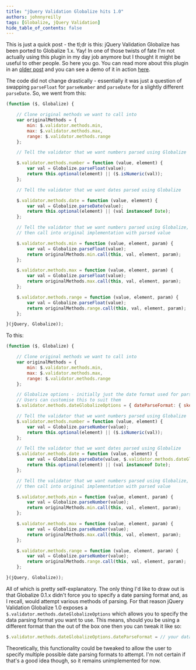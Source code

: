 ```yaml
---
title: "jQuery Validation Globalize hits 1.0"
authors: johnnyreilly
tags: [Globalize, jQuery Validation]
hide_table_of_contents: false
---
```

This is just a quick post - the tl;dr is this: jQuery Validation Globalize has been ported to Globalize 1.x. Yay! In one of those twists of fate I'm not actually using this plugin in my day job anymore but I thought it might be useful to other people. So here you go. You can read more about this plugin in an [older post](https://blog.johnnyreilly.com/2012/09/globalize-and-jquery-validate.html) and you can see a demo of it in action [here](http://johnnyreilly.github.io/jQuery.Validation.Unobtrusive.Native/AdvancedDemo/Globalize.html).

 The code did not change drastically - essentially it was just a question of swapping `parseFloat` for `parseNumber` and `parseDate` for a slightly different `parseDate`. So, we went from this:

```js
(function ($, Globalize) {

    // Clone original methods we want to call into
    var originalMethods = {
        min: $.validator.methods.min,
        max: $.validator.methods.max,
        range: $.validator.methods.range
    };

    // Tell the validator that we want numbers parsed using Globalize

    $.validator.methods.number = function (value, element) {
        var val = Globalize.parseFloat(value);
        return this.optional(element) || ($.isNumeric(val));
    };

    // Tell the validator that we want dates parsed using Globalize

    $.validator.methods.date = function (value, element) {
        var val = Globalize.parseDate(value);
        return this.optional(element) || (val instanceof Date);
    };

    // Tell the validator that we want numbers parsed using Globalize, 
    // then call into original implementation with parsed value

    $.validator.methods.min = function (value, element, param) {
        var val = Globalize.parseFloat(value);
        return originalMethods.min.call(this, val, element, param);
    };

    $.validator.methods.max = function (value, element, param) {
        var val = Globalize.parseFloat(value);
        return originalMethods.max.call(this, val, element, param);
    };

    $.validator.methods.range = function (value, element, param) {
        var val = Globalize.parseFloat(value);
        return originalMethods.range.call(this, val, element, param);
    };

}(jQuery, Globalize));
```

To this:

```js
(function ($, Globalize) {

    // Clone original methods we want to call into
    var originalMethods = {
        min: $.validator.methods.min,
        max: $.validator.methods.max,
        range: $.validator.methods.range
    };

    // Globalize options - initially just the date format used for parsing
    // Users can customise this to suit them
    $.validator.methods.dateGlobalizeOptions = { dateParseFormat: { skeleton: "yMd" } };

    // Tell the validator that we want numbers parsed using Globalize
    $.validator.methods.number = function (value, element) {
        var val = Globalize.parseNumber(value);
        return this.optional(element) || ($.isNumeric(val));
    };

    // Tell the validator that we want dates parsed using Globalize
    $.validator.methods.date = function (value, element) {
        var val = Globalize.parseDate(value, $.validator.methods.dateGlobalizeOptions.dateParseFormat);
        return this.optional(element) || (val instanceof Date);
    };

    // Tell the validator that we want numbers parsed using Globalize,
    // then call into original implementation with parsed value

    $.validator.methods.min = function (value, element, param) {
        var val = Globalize.parseNumber(value);
        return originalMethods.min.call(this, val, element, param);
    };

    $.validator.methods.max = function (value, element, param) {
        var val = Globalize.parseNumber(value);
        return originalMethods.max.call(this, val, element, param);
    };

    $.validator.methods.range = function (value, element, param) {
        var val = Globalize.parseNumber(value);
        return originalMethods.range.call(this, val, element, param);
    };

}(jQuery, Globalize));
```

All of which is pretty self-explanatory. The only thing I'd like to draw out is that Globalize 0.1.x didn't force you to specify a date parsing format and, as I recall, would attempt various methods of parsing. For that reason jQuery Validation Globalize 1.0 exposes a `$.validator.methods.dateGlobalizeOptions` which allows you to specify the data parsing format you want to use. This means, should you be using a different format than the out of the box one then you can tweak it like so:

```js
$.validator.methods.dateGlobalizeOptions.dateParseFormat = // your data parsing format goes here...
```

Theoretically, this functionality could be tweaked to allow the user to specify multiple possible date parsing formats to attempt. I'm not certain if that's a good idea though, so it remains unimplemented for now.


